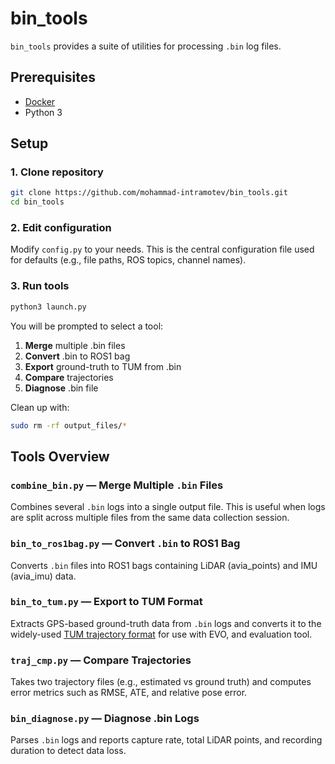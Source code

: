 # bin_tools
`bin_tools` provides a suite of utilities for processing `.bin` log files.

## Prerequisites
- [Docker](https://docs.docker.com/engine/install/)
- Python 3

## Setup
### 1. Clone repository
```bash
git clone https://github.com/mohammad-intramotev/bin_tools.git
cd bin_tools
```

### 2. Edit configuration
Modify `config.py` to your needs. This is the central configuration file used for defaults (e.g., file paths, ROS topics, channel names).

### 3. Run tools
```bash
python3 launch.py
```

You will be prompted to select a tool:

1. **Merge** multiple .bin files
2. **Convert** .bin to ROS1 bag
3. **Export** ground-truth to TUM from .bin
4. **Compare** trajectories
5. **Diagnose** .bin file

Clean up with:  

```bash
sudo rm -rf output_files/*
```

## Tools Overview

### `combine_bin.py` — Merge Multiple `.bin` Files
Combines several `.bin` logs into a single output file. This is useful when logs are split across multiple files from the same data collection session.

### `bin_to_ros1bag.py` — Convert `.bin` to ROS1 Bag
Converts `.bin` files into ROS1 bags containing LiDAR (avia_points) and IMU (avia_imu) data.

### `bin_to_tum.py` — Export to TUM Format
Extracts GPS-based ground-truth data from `.bin` logs and converts it to the widely-used [TUM trajectory format](https://vision.in.tum.de/data/datasets/rgbd-dataset) for use with EVO, and evaluation tool.

### `traj_cmp.py` — Compare Trajectories
Takes two trajectory files (e.g., estimated vs ground truth) and computes error metrics such as RMSE, ATE, and relative pose error.

### `bin_diagnose.py` — Diagnose .bin Logs
Parses `.bin` logs and reports capture rate, total LiDAR points, and recording duration to detect data loss.